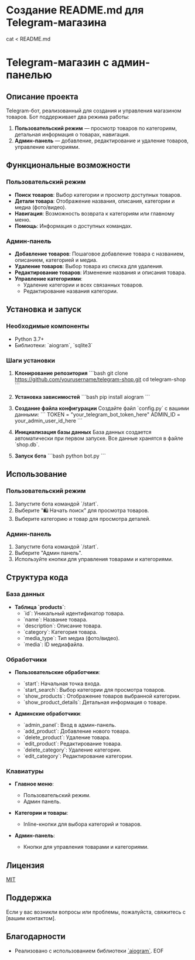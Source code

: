 # Создание README.md для Telegram-магазина

cat <<EOF > README.md
# Telegram-магазин с админ-панелью

## Описание проекта

Telegram-бот, реализованный для создания и управления магазином товаров. Бот поддерживает два режима работы:
1. **Пользовательский режим** — просмотр товаров по категориям, детальная информация о товарах, навигация.
2. **Админ-панель** — добавление, редактирование и удаление товаров, управление категориями.

## Функциональные возможности

### Пользовательский режим
- **Поиск товаров**: Выбор категории и просмотр доступных товаров.
- **Детали товара**: Отображение названия, описания, категории и медиа (фото/видео).
- **Навигация**: Возможность возврата к категориям или главному меню.
- **Помощь**: Информация о доступных командах.

### Админ-панель
- **Добавление товаров**: Пошаговое добавление товара с названием, описанием, категорией и медиа.
- **Удаление товаров**: Выбор товара из списка для удаления.
- **Редактирование товаров**: Изменение названия и описания товара.
- **Управление категориями**:
  - Удаление категории и всех связанных товаров.
  - Редактирование названия категории.

## Установка и запуск

### Необходимые компоненты
- Python 3.7+
- Библиотеки: \`aiogram\`, \`sqlite3\`

### Шаги установки

1. **Клонирование репозитория**
   \`\`\`bash
   git clone https://github.com/yourusername/telegram-shop.git
   cd telegram-shop
   \`\`\`

2. **Установка зависимостей**
   \`\`\`bash
   pip install aiogram
   \`\`\`

3. **Создание файла конфигурации**
   Создайте файл \`config.py\` с вашими данными:
   \`\`\`
   TOKEN = "your_telegram_bot_token_here"
   ADMIN_ID = your_admin_user_id_here
   \`\`\`

4. **Инициализация базы данных**
   База данных создается автоматически при первом запуске. Все данные хранятся в файле \`shop.db\`.

5. **Запуск бота**
   \`\`\`bash
   python bot.py
   \`\`\`

## Использование

### Пользовательский режим
1. Запустите бота командой \`/start\`.
2. Выберите "🛍️ Начать поиск" для просмотра товаров.
3. Выберите категорию и товар для просмотра деталей.

### Админ-панель
1. Запустите бота командой \`/start\`.
2. Выберите "Админ панель".
3. Используйте кнопки для управления товарами и категориями.

## Структура кода

### База данных
- **Таблица \`products\`**:
  - \`id\`: Уникальный идентификатор товара.
  - \`name\`: Название товара.
  - \`description\`: Описание товара.
  - \`category\`: Категория товара.
  - \`media_type\`: Тип медиа (фото/видео).
  - \`media\`: ID медиафайла.

### Обработчики
- **Пользовательские обработчики**:
  - \`start\`: Начальная точка входа.
  - \`start_search\`: Выбор категории для просмотра товаров.
  - \`show_products\`: Отображение товаров выбранной категории.
  - \`show_product_details\`: Детальная информация о товаре.

- **Админские обработчики**:
  - \`admin_panel\`: Вход в админ-панель.
  - \`add_product\`: Добавление нового товара.
  - \`delete_product\`: Удаление товара.
  - \`edit_product\`: Редактирование товара.
  - \`delete_category\`: Удаление категории.
  - \`edit_category\`: Редактирование категории.

### Клавиатуры
- **Главное меню**:
  - Пользовательский режим.
  - Админ панель.

- **Категории и товары**:
  - Inline-кнопки для выбора категорий и товаров.

- **Админ-панель**:
  - Кнопки для управления товарами и категориями.

## Лицензия

[MIT](https://choosealicense.com/licenses/mit/)

## Поддержка

Если у вас возникли вопросы или проблемы, пожалуйста, свяжитесь с [вашим контактом].

## Благодарности

- Реализовано с использованием библиотеки [\`aiogram\`](https://github.com/aiogram/aiogram).
EOF
